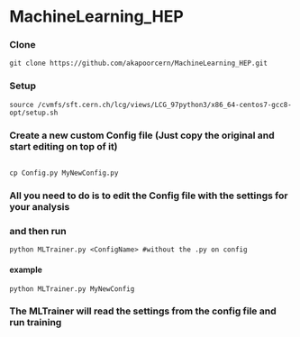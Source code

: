 # MachineLearning_HEP

### Clone

```
git clone https://github.com/akapoorcern/MachineLearning_HEP.git

```

### Setup

```
source /cvmfs/sft.cern.ch/lcg/views/LCG_97python3/x86_64-centos7-gcc8-opt/setup.sh

```
### Create a new custom Config file (Just copy the original and start editing on top of it)

```

cp Config.py MyNewConfig.py

```

### All you need to do is to edit the Config file with the settings for your analysis

### and then run 

``` 
python MLTrainer.py <ConfigName> #without the .py on config

```
####  example

```
python MLTrainer.py MyNewConfig

```

### The MLTrainer will read the settings from the config file and run training